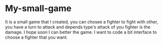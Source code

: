 # My-small-game
It is a small game that I created, you can chosee a fighter to fight with other, you have a turn to attack and depends type's attack of you fighter is the damage.
I hope soon I can better the game. I want to code a bit interface to choose a fighter that you want. 
